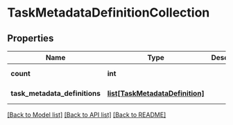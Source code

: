 # TaskMetadataDefinitionCollection

## Properties
Name | Type | Description | Notes
------------ | ------------- | ------------- | -------------
**count** | **int** |  | [optional] [readonly] 
**task_metadata_definitions** | [**list[TaskMetadataDefinition]**](TaskMetadataDefinition.md) |  | [optional] [readonly] 

[[Back to Model list]](../README.md#documentation-for-models) [[Back to API list]](../README.md#documentation-for-api-endpoints) [[Back to README]](../README.md)


